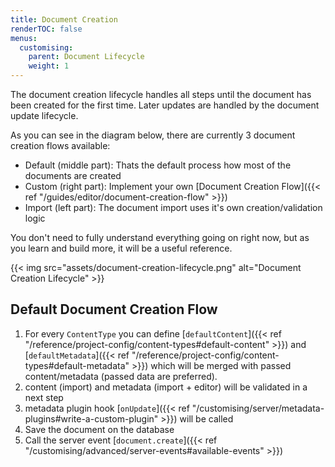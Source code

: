 ```yaml
---
title: Document Creation
renderTOC: false
menus:
  customising:
    parent: Document Lifecycle
    weight: 1
---
```


The document creation lifecycle handles all steps until the document has been created for the first time. Later updates are handled by the document update lifecycle.

As you can see in the diagram below, there are currently 3 document creation flows available:

- Default (middle part): Thats the default process how most of the documents are created
- Custom (right part): Implement your own [Document Creation Flow]({{< ref "/guides/editor/document-creation-flow" >}})
- Import (left part): The document import uses it's own creation/validation logic

You don't need to fully understand everything going on right now, but as you learn and build more, it will be a useful reference.

{{< img src="assets/document-creation-lifecycle.png" alt="Document Creation Lifecycle" >}}

## Default Document Creation Flow

1. For every `ContentType` you can define [`defaultContent`]({{< ref "/reference/project-config/content-types#default-content" >}}) and [`defaultMetadata`]({{< ref "/reference/project-config/content-types#default-metadata" >}}) which will be merged with passed content/metadata (passed data are preferred).
2. content (import) and metadata (import + editor) will be validated in a next step
3. metadata plugin hook [`onUpdate`]({{< ref "/customising/server/metadata-plugins#write-a-custom-plugin" >}}) will be called
4. Save the document on the database
5. Call the server event [`document.create`]({{< ref "/customising/advanced/server-events#available-events" >}})
